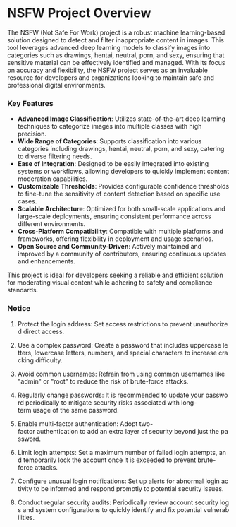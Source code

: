 # NSFW Project Overview

The NSFW (Not Safe For Work) project is a robust machine learning-based solution designed to detect and filter inappropriate content in images. This tool leverages advanced deep learning models to classify images into categories such as drawings, hentai, neutral, porn, and sexy, ensuring that sensitive material can be effectively identified and managed. With its focus on accuracy and flexibility, the NSFW project serves as an invaluable resource for developers and organizations looking to maintain safe and professional digital environments.

### Key Features

- **Advanced Image Classification**: Utilizes state-of-the-art deep learning techniques to categorize images into multiple classes with high precision.
- **Wide Range of Categories**: Supports classification into various categories including drawings, hentai, neutral, porn, and sexy, catering to diverse filtering needs.
- **Ease of Integration**: Designed to be easily integrated into existing systems or workflows, allowing developers to quickly implement content moderation capabilities.
- **Customizable Thresholds**: Provides configurable confidence thresholds to fine-tune the sensitivity of content detection based on specific use cases.
- **Scalable Architecture**: Optimized for both small-scale applications and large-scale deployments, ensuring consistent performance across different environments.
- **Cross-Platform Compatibility**: Compatible with multiple platforms and frameworks, offering flexibility in deployment and usage scenarios.
- **Open Source and Community-Driven**: Actively maintained and improved by a community of contributors, ensuring continuous updates and enhancements.

This project is ideal for developers seeking a reliable and efficient solution for moderating visual content while adhering to safety and compliance standards.

### Notice

1.  Protect the login address: Set access restrictions to prevent unauthorized direct access.
    
2.  Use a complex password: Create a password that includes uppercase letters, lowercase letters, numbers, and special characters to increase cracking difficulty.
    
3.  Avoid common usernames: Refrain from using common usernames like "admin" or "root" to reduce the risk of brute-force attacks.
    
4.  Regularly change passwords: It is recommended to update your password periodically to mitigate security risks associated with long-term usage of the same password.
    
5.  Enable multi-factor authentication: Adopt two-factor authentication to add an extra layer of security beyond just the password.
    
6.  Limit login attempts: Set a maximum number of failed login attempts, and temporarily lock the account once it is exceeded to prevent brute-force attacks.
    
7.  Configure unusual login notifications: Set up alerts for abnormal login activity to be informed and respond promptly to potential security issues.
    
8.  Conduct regular security audits: Periodically review account security logs and system configurations to quickly identify and fix potential vulnerabilities.
        